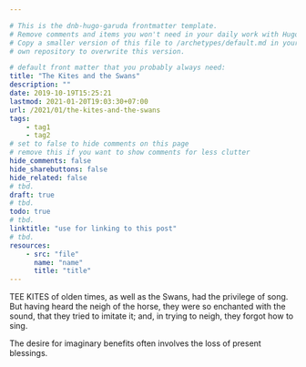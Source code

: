 ```yaml
---

# This is the dnb-hugo-garuda frontmatter template. 
# Remove comments and items you won't need in your daily work with Hugo.
# Copy a smaller version of this file to /archetypes/default.md in your
# own repository to overwrite this version.

# default front matter that you probably always need:
title: "The Kites and the Swans"
description: ""
date: 2019-10-19T15:25:21
lastmod: 2021-01-20T19:03:30+07:00
url: /2021/01/the-kites-and-the-swans
tags:
    - tag1
    - tag2
# set to false to hide comments on this page
# remove this if you want to show comments for less clutter
hide_comments: false
hide_sharebuttons: false
hide_related: false
# tbd.
draft: true
# tbd.
todo: true
# tbd.
linktitle: "use for linking to this post"
# tbd.
resources:
    - src: "file"
      name: "name"
      title: "title"
---
```

TEE KITES of olden times, as well as the Swans, had the privilege of song. But having heard the neigh of the horse, they were so enchanted with the sound, that they tried to imitate it; and, in trying to neigh, they forgot how to sing.

The desire for imaginary benefits often involves the loss of present blessings.
